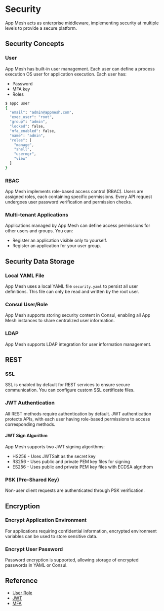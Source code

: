 # Security

App Mesh acts as enterprise middleware, implementing security at multiple levels to provide a secure platform.

## Security Concepts

### User

App Mesh has built-in user management. Each user can define a process execution OS user for application execution. Each user has:

* Password
* MFA key
* Roles

```bash
$ appc user
{
  "email": "admin@appmesh.com",
  "exec_user": "root",
  "group": "admin",
  "locked": false,
  "mfa_enabled": false,
  "name": "admin",
  "roles": [
    "manage",
    "shell",
    "usermgr",
    "view"
  ]
}
```

### RBAC

App Mesh implements role-based access control (RBAC). Users are assigned roles, each containing specific permissions. Every API request undergoes user password verification and permission checks.

### Multi-tenant Applications

Applications managed by App Mesh can define access permissions for other users and groups. You can:

* Register an application visible only to yourself.
* Register an application for your user group.

## Security Data Storage

### Local YAML File

App Mesh uses a local YAML file `security.yaml` to persist all user definitions. This file can only be read and written by the root user.

### Consul User/Role

App Mesh supports storing security content in Consul, enabling all App Mesh instances to share centralized user information.

### LDAP

App Mesh supports LDAP integration for user information management.

## REST

### SSL

SSL is enabled by default for REST services to ensure secure communication. You can configure custom SSL certificate files.

### JWT Authentication

All REST methods require authentication by default. JWT authentication protects APIs, with each user having role-based permissions to access corresponding methods.

#### JWT Sign Algorithm

App Mesh supports two JWT signing algorithms:

* HS256 - Uses JWTSalt as the secret key
* RS256 - Uses public and private PEM key files for signing
* ES256 - Uses public and private PEM key files with ECDSA algrithom


### PSK (Pre-Shared Key)

Non-user client requests are authenticated through PSK verification.

## Encryption

### Encrypt Application Environment

For applications requiring confidential information, encrypted environment variables can be used to store sensitive data.

### Encrypt User Password

Password encryption is supported, allowing storage of encrypted passwords in YAML or Consul.

## Reference

* [User Role](https://app-mesh.readthedocs.io/en/latest/USER_ROLE.html)
* [JWT](https://app-mesh.readthedocs.io/en/latest/JWT.html)
* [MFA](https://app-mesh.readthedocs.io/en/latest/MFA.html)
